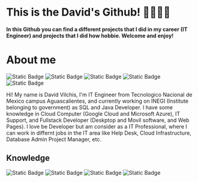 # This is the David's Github! 🐱‍🐉🐱‍👓
#### In this Github you can find a different projects that I did in my career (IT Engineer) and projects that I did how hobbie. Welcome and enjoy!
# About me 
![Static Badge](https://img.shields.io/badge/Backend_and_Frontend-Developer-green) ![Static Badge](https://img.shields.io/badge/SQL-Developer-green) ![Static Badge](https://img.shields.io/badge/IT-Support-orange) ![Static Badge](https://img.shields.io/badge/Cloud-Knowledge-blue) ![Static Badge](https://img.shields.io/badge/Database_Admin-Knowledge-blue)

Hi! My name is David Vilchis, I'm IT Engineer from Tecnologico Nacional de Mexico campus Aguascalientes, and currently working on INEGI (Institute belonging to government) as SQL and Java Developer. I have some knowledge in Cloud Computer (Google Cloud and Microsoft Azure), IT Support, and Fullstack Developer (Deskptop and Movil software, and Web Pages). I love be Developer but am consider as a IT Professional, where I can work in differnt jobs in the IT area like Help Desk, Cloud Infrastructure, Database Admin Project Manager, etc.
## Knowledge

![Static Badge](https://img.shields.io/badge/JAVA-orange) ![Static Badge](https://img.shields.io/badge/PHP-blue) ![Static Badge](https://img.shields.io/badge/C%23.NET-purple) ![Static Badge](https://img.shields.io/badge/VB.NET-purple)
<!--
**DavidVilchis/DavidVilchis** is a ✨ _special_ ✨ repository because its `README.md` (this file) appears on your GitHub profile.

Here are some ideas to get you started:

- 🔭 I’m currently working on ...
- 🌱 I’m currently learning ...
- 👯 I’m looking to collaborate on ...
- 🤔 I’m looking for help with ...
- 💬 Ask me about ...
- 📫 How to reach me: ...
- 😄 Pronouns: ...
- ⚡ Fun fact: ...
-->
 
